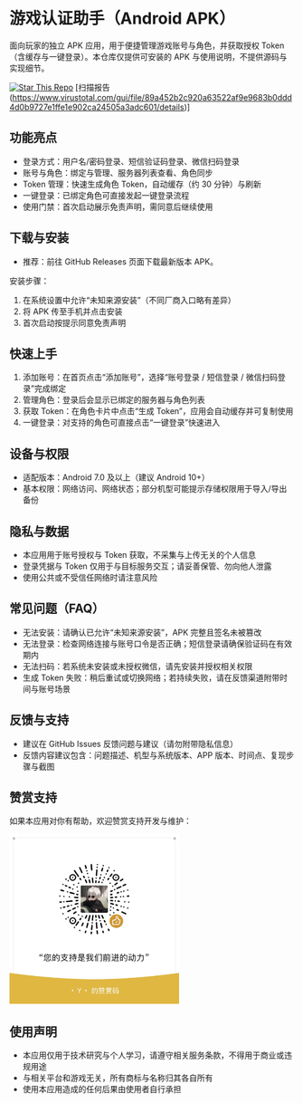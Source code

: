 # 游戏认证助手（Android APK）

面向玩家的独立 APK 应用，用于便捷管理游戏账号与角色，并获取授权 Token（含缓存与一键登录）。本仓库仅提供可安装的 APK 与使用说明，不提供源码与实现细节。

[![Star This Repo](https://img.shields.io/badge/Star-如果觉得有用-ffcc00?logo=github)](#)
[扫描报告(https://www.virustotal.com/gui/file/89a452b2c920a63522af9e9683b0ddd4d0b9727e1ffe1e902ca24505a3adc601/details)]

## 功能亮点

- 登录方式：用户名/密码登录、短信验证码登录、微信扫码登录
- 账号与角色：绑定与管理、服务器列表查看、角色同步
- Token 管理：快速生成角色 Token，自动缓存（约 30 分钟）与刷新
- 一键登录：已绑定角色可直接发起一键登录流程
- 使用门禁：首次启动展示免责声明，需同意后继续使用

## 下载与安装

- 推荐：前往 GitHub Releases 页面下载最新版本 APK。

安装步骤：

1) 在系统设置中允许“未知来源安装”（不同厂商入口略有差异）
2) 将 APK 传至手机并点击安装
3) 首次启动按提示同意免责声明

## 快速上手

1) 添加账号：在首页点击“添加账号”，选择“账号登录 / 短信登录 / 微信扫码登录”完成绑定
2) 管理角色：登录后会显示已绑定的服务器与角色列表
3) 获取 Token：在角色卡片中点击“生成 Token”，应用会自动缓存并可复制使用
4) 一键登录：对支持的角色可直接点击“一键登录”快速进入

## 设备与权限

- 适配版本：Android 7.0 及以上（建议 Android 10+）
- 基本权限：网络访问、网络状态；部分机型可能提示存储权限用于导入/导出备份

## 隐私与数据

- 本应用用于账号授权与 Token 获取，不采集与上传无关的个人信息
- 登录凭据与 Token 仅用于与目标服务交互；请妥善保管、勿向他人泄露
- 使用公共或不受信任网络时请注意风险

## 常见问题（FAQ）

- 无法安装：请确认已允许“未知来源安装”，APK 完整且签名未被篡改
- 无法登录：检查网络连接与账号口令是否正确；短信登录请确保验证码在有效期内
- 无法扫码：若系统未安装或未授权微信，请先安装并授权相关权限
- 生成 Token 失败：稍后重试或切换网络；若持续失败，请在反馈渠道附带时间与账号场景

## 反馈与支持

- 建议在 GitHub Issues 反馈问题与建议（请勿附带隐私信息）
- 反馈内容建议包含：问题描述、机型与系统版本、APP 版本、时间点、复现步骤与截图

## 赞赏支持

如果本应用对你有帮助，欢迎赞赏支持开发与维护：

<img src="./img.png" alt="赞赏码" width="300" />

## 使用声明

- 本应用仅用于技术研究与个人学习，请遵守相关服务条款，不得用于商业或违规用途
- 与相关平台和游戏无关，所有商标与名称归其各自所有
- 使用本应用造成的任何后果由使用者自行承担
